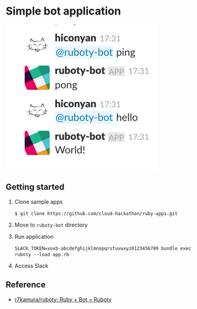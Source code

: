 # Simple bot application

![screenshot](./screenshot.png)

## Getting started

1. Clone sample apps

   ``` shell
   $ git clone https://github.com/cloud-hackathon/ruby-apps.git
   ```

2. Move to `ruboty-bot` directory
3. Run application

   ``` shell
   SLACK_TOKEN=xoxb-abcdefghijklmnopqrstuvwxyz0123456789 bundle exec ruboty --load app.rb
   ```

4. Access Slack

## Reference

* [r7kamura/ruboty: Ruby + Bot = Ruboty](https://github.com/r7kamura/ruboty)
